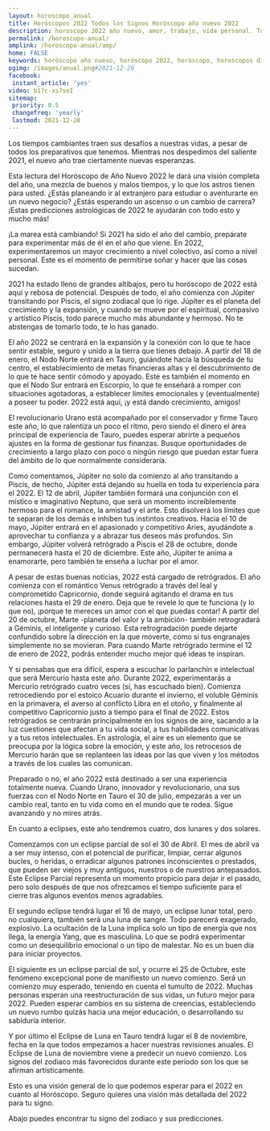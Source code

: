 ```yaml
---
layout: horoscopo_anual
title: Horóscopos 2022 Todos los Signos Horóscopo año nuevo 2022 
description: horoscopo 2022 año nuevo, amor, trabajo, vida personal. Todas las predicciones para aries, cancer, libra, virgo, capricornio, leo, sagitario, escorpio, piscis, acuario, geminis, tauro, gratis. Disfruta este año nuevo.
permalink: /horoscopo-anual/
amplink: /horoscopo-anual/amp/
home: FALSE
keywords: horóscopo año nuevo, horóscopo 2022, horóscopo, horoscopos diarios gratis del dia de hoy, horóscopo diario gratis,horóscopo ano nuevo 2022, horóscopo esperanza gracia, horoscopo 2022, horoscop, horóscopos gratis, horoscopo , horoscopo 2022 gratis, aries, cancer, libra, virgo, capricornio, leo, sagitario, escorpio, piscis, acuario, geminis, tauro, Tarot, Astrologia, Zodíaco, , horoscopo gratis,tarot en femenino,videncia gratuita,horoscopos gratuitos,horóscopos, astrologia,videncia gratis
ogimg: /images/anual.png#2021-12-26
facebook:
 instant_article: 'yes'
video: b17c-xs7seI
sitemap:
 priority: 0.5
 changefreq: 'yearly'
 lastmod: 2021-12-20
---
```



Los tiempos cambiantes traen sus desafíos a nuestras vidas, a pesar de todos los preparativos que tenemos. Mientras nos despedimos del saliente 2021, el nuevo año trae ciertamente nuevas esperanzas. 

Esta lectura del Horóscopo de Año Nuevo 2022 le dará una visión completa del año, una mezcla de buenos y malos tiempos, y lo que los astros tienen para usted. ¿Estás planeando ir al extranjero para estudiar o aventurarte en un nuevo negocio? ¿Estás esperando un ascenso o un cambio de carrera? ¡Estas predicciones astrológicas de 2022 te ayudarán con todo esto y mucho más!

¡La marea está cambiando! Si 2021 ha sido el año del cambio, prepárate para experimentar más de él en el año que viene. En 2022, experimentaremos un mayor crecimiento a nivel colectivo, así como a nivel personal. Este es el momento de permitirse soñar y hacer que las cosas sucedan.

2021 ha estado lleno de grandes altibajos, pero tu horóscopo de 2022 está aquí y rebosa de potencial. Después de todo, el año comienza con Júpiter transitando por Piscis, el signo zodiacal que lo rige. Júpiter es el planeta del crecimiento y la expansión, y cuando se mueve por el espiritual, compasivo y artístico Piscis, todo parece mucho más abundante y hermoso. No te abstengas de tomarlo todo, te lo has ganado.

El año 2022 se centrará en la expansión y la conexión con lo que te hace sentir estable, seguro y unido a la tierra que tienes debajo. A partir del 18 de enero, el Nodo Norte entrará en Tauro, guiándote hacia la búsqueda de tu centro, el establecimiento de metas financieras altas y el descubrimiento de lo que te hace sentir cómodo y apoyado. Este es también el momento en que el Nodo Sur entrará en Escorpio, lo que te enseñará a romper con situaciones agotadoras, a establecer límites emocionales y (eventualmente) a poseer tu poder. 2022 está aquí, ¡y está dando crecimiento, amigos!

El revolucionario Urano está acompañado por el conservador y firme Tauro este año, lo que ralentiza un poco el ritmo, pero siendo el dinero el área principal de experiencia de Tauro, puedes esperar abrirte a pequeños ajustes en la forma de gestionar tus finanzas. Busque oportunidades de crecimiento a largo plazo con poco o ningún riesgo que puedan estar fuera del ámbito de lo que normalmente consideraría.

Como comentamos, Júpiter no solo da comienzo al año transitando a Piscis, de hecho, Júpiter está dejando su huella en toda tu experiencia para el  2022. El 12 de abril, Júpiter también formará una conjunción con el místico e imaginativo Neptuno, que será un momento increíblemente hermoso para el romance, la amistad y el arte. Esto disolverá los límites que te separan de los demás e inhiben tus instintos creativos. Hacia el 10 de mayo, Júpiter entrará en el apasionado y competitivo Aries, ayudándote a aprovechar tu confianza y a abrazar tus deseos más profundos. Sin embargo, Júpiter volverá retrógrado a Piscis el 28 de octubre, donde permanecerá hasta el 20 de diciembre. Este año, Júpiter te anima a enamorarte, pero también te enseña a luchar por el amor.

A pesar de estas buenas noticias, 2022 está cargado de retrógrados. El año comienza con el romántico Venus retrógrado a través del leal y comprometido Capricornio, donde seguirá agitando el drama en tus relaciones hasta el 29 de enero. Deja que te revele lo que te funciona (y lo que no), ¡porque te mereces un amor con el que puedas contar! A partir del 20 de octubre, Marte -planeta del valor y la ambición- también retrogradará a Géminis, el inteligente y curioso. Esta retrogradación puede dejarte confundido sobre la dirección en la que moverte, como si tus engranajes simplemente no se movieran. Para cuando Marte retrógrado termine el 12 de enero de 2022, podrás entender mucho mejor qué ideas te inspiran.

Y si pensabas que era difícil, espera a escuchar lo parlanchín e intelectual que será Mercurio hasta este año. Durante 2022, experimentarás a Mercurio retrógrado cuatro veces (sí, has escuchado bien). Comienza retrocediendo por el estoico Acuario durante el invierno, el voluble Géminis en la primavera, el averso al conflicto Libra en el otoño, y finalmente al competitivo Capricornio justo a tiempo para el final de 2022. Estos retrógrados se centrarán principalmente en los signos de aire, sacando a la luz cuestiones que afectan a tu vida social, a tus habilidades comunicativas y a tus retos intelectuales. En astrología, el aire es un elemento que se preocupa por la lógica sobre la emoción, y este año, los retrocesos de Mercurio harán que se replanteen las ideas por las que viven y los métodos a través de los cuales las comunican.

Preparado o no, el año 2022 está destinado a ser una experiencia totalmente nueva. Cuando Urano, innovador y revolucionario, una sus fuerzas con el Nodo Norte en Tauro el 30 de julio, empezarás a ver un cambio real, tanto en tu vida como en el mundo que te rodea. Sigue avanzando y no mires atrás.

En cuanto a eclipses, este año tendremos cuatro, dos lunares y dos solares.

Comenzamos con un eclipse parcial de sol el 30 de Abril. El mes de abril va a ser muy intenso, con el potencial de purificar, limpiar, cerrar algunos bucles, o heridas, o erradicar algunos patrones inconscientes o prestados, que pueden ser viejos y muy antiguos, nuestros o de nuestros antepasados. 
Este Eclipse Parcial representa un momento propicio para dejar ir el pasado, pero solo después de que nos ofrezcamos el tiempo suficiente para el cierre tras algunos eventos menos agradables.

El segundo eclipse tendrá lugar el 16 de mayo, un eclipse lunar total, pero no cualquiera, también será una luna de sangre. Todo parecerá exagerado, explosivo. La ocultación de la Luna implica solo un tipo de energía que nos llega, la energía Yang, que es masculina.
Lo que se podrá experimentar como un desequilibrio emocional o un tipo de malestar. No es un buen día para iniciar proyectos.

El siguiente es un eclipse parcial de sol, y ocurre el 25 de Octubre, este fenómeno excepcional pone de manifiesto un nuevo comienzo. Será un comienzo muy esperado, teniendo en cuenta el tumulto de 2022. Muchas personas esperan una reestructuración de sus vidas, un futuro mejor para 2022.
Pueden esperar cambios en su sistema de creencias, estableciendo un nuevo rumbo quizás hacia una mejor educación, o desarrollando su sabiduría interior.

Y por último el Eclipse de Luna en Tauro tendrá lugar el 8 de noviembre, fecha en la que todos empezamos a hacer nuestras revisiones anuales. El Eclipse de Luna de noviembre viene a predecir un nuevo comienzo. Los signos del zodiaco más favorecidos durante este periodo son los que se afirman artísticamente.

Esto es una visión general de lo que podemos esperar para el 2022 en cuanto al Horóscopo.
Seguro quieres una visión más detallada del 2022 para tu signo.

Abajo puedes encontrar tu signo del zodiaco y sus predicciones.
        
